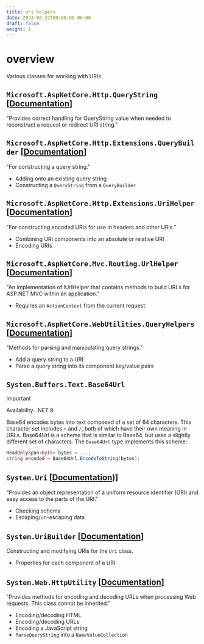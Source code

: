 ```yaml
---
title: uri helpers
date: 2023-08-22T00:00:00-06:00
draft: false
weight: 1
---
```


# overview
Various classes for working with URIs.

## `Microsoft.AspNetCore.Http.QueryString` [[Documentation](https://learn.microsoft.com/en-us/dotnet/api/microsoft.aspnetcore.http.querystring?view=aspnetcore-7.0)]  
"Provides correct handling for QueryString value when needed to reconstruct a request or redirect URI string."

## `Microsoft.AspNetCore.Http.Extensions.QueryBuilder` [[Documentation](https://learn.microsoft.com/en-us/dotnet/api/microsoft.aspnetcore.http.extensions.querybuilder?view=aspnetcore-7.0)]  
"For constructing a query string."
- Adding onto an existing query string
- Constructing a `QueryString` from a `QueryBuilder`

## `Microsoft.AspNetCore.Http.Extensions.UriHelper` [[Documentation](https://learn.microsoft.com/en-us/dotnet/api/microsoft.aspnetcore.http.extensions.urihelper?view=aspnetcore-7.0)]  
"For constructing encoded URIs for use in headers and other URIs."
- Combining URI components into an absolute or relative URI
- Encoding URIs

## `Microsoft.AspNetCore.Mvc.Routing.UrlHelper` [[Documentation](https://learn.microsoft.com/en-us/dotnet/api/microsoft.aspnetcore.mvc.routing.urlhelper?view=aspnetcore-7.0)]  
"An implementation of IUrlHelper that contains methods to build URLs for ASP.NET MVC within an application."
- Requires an `ActionContext` from the current request

## `Microsoft.AspNetCore.WebUtilities.QueryHelpers` [[Documentation](https://learn.microsoft.com/en-us/dotnet/api/microsoft.aspnetcore.webutilities.queryhelpers?view=aspnetcore-7.0)]  
"Methods for parsing and manipulating query strings."
- Add a query string to a URI
- Parse a query string into its component key/value pairs

## `System.Buffers.Text.Base64Url`
> [!IMPORTANT]
> Availability: .NET 9

Base64 encodes bytes into text composed of a set of 64 characters. This character set includes `+` and `/`, both of which have their own meaning in URLs.
Base64Url is a scheme that is similar to Base64, but uses a slightly different set of characters. The `Base64Url` type implements this scheme:

```cs
ReadOnlySpan<byte> bytes = ...;
string encoded = Base64Url.EncodeToString(bytes);
```

## `System.Uri` [[Documentation](https://learn.microsoft.com/en-us/dotnet/api/system.uri?view=net-7.0#remarks))]  
"Provides an object representation of a uniform resource identifier (URI) and easy access to the parts of the URI."
- Checking schema
- Escaping/un-escaping data

## `System.UriBuilder` [[Documentation](https://learn.microsoft.com/en-us/dotnet/api/system.uribuilder?view=net-7.0)]  
Constructing and modifying URIs for the `Uri` class.
- Properties for each component of a URI

## `System.Web.HttpUtility` [[Documentation](https://learn.microsoft.com/en-us/dotnet/api/system.web.httputility?view=net-7.0)]  
"Provides methods for encoding and decoding URLs when processing Web requests. This class cannot be inherited."
- Encoding/decoding HTML
- Encoding/decoding URLs
- Encoding a JavaScript string
- `ParseQueryString` into a `NameValueCollection`
